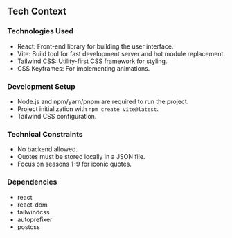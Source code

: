 ## Tech Context

### Technologies Used
- React: Front-end library for building the user interface.
- Vite: Build tool for fast development server and hot module replacement.
- Tailwind CSS: Utility-first CSS framework for styling.
- CSS Keyframes: For implementing animations.

### Development Setup
- Node.js and npm/yarn/pnpm are required to run the project.
- Project initialization with `npm create vite@latest`.
- Tailwind CSS configuration.

### Technical Constraints
- No backend allowed.
- Quotes must be stored locally in a JSON file.
- Focus on seasons 1-9 for iconic quotes.

### Dependencies
- react
- react-dom
- tailwindcss
- autoprefixer
- postcss
